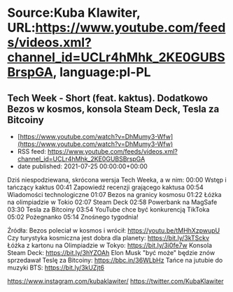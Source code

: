 # Source:Kuba Klawiter, URL:https://www.youtube.com/feeds/videos.xml?channel_id=UCLr4hMhk_2KE0GUBSBrspGA, language:pl-PL

## Tech Week - Short (feat. kaktus). Dodatkowo Bezos w kosmos, konsola Steam Deck, Tesla za Bitcoiny
 - [https://www.youtube.com/watch?v=DhMumy3-Wfw](https://www.youtube.com/watch?v=DhMumy3-Wfw)
 - RSS feed: https://www.youtube.com/feeds/videos.xml?channel_id=UCLr4hMhk_2KE0GUBSBrspGA
 - date published: 2021-07-25 00:00:00+00:00

Dziś niespodziewana, skrócona wersja Tech Weeka, a w nim:
00:00 Wstęp i tańczący kaktus
00:41 Zapowiedź recenzji grającego kaktusa
00:54 Wiadomości technologiczne
01:07 Bezos na granicy kosmosu
01:22 Łóżka na olimpiadzie w Tokio
02:07 Steam Deck
02:58 Powerbank na MagSafe
03:30 Tesla za Bitcoiny
03:54 YouTube chce być konkurencją TikToka
05:02 Pożegnanko
05:14 Znośnego tygodnia!

Źródła:
Bezos poleciał w kosmos i wrócił: https://youtu.be/tMHhXzpwupU
Czy turystyka kosmiczna jest dobra dla planety: https://bit.ly/3kTSckv
Łóżka z kartonu na Olimpiadzie w Tokyo: https://bit.ly/3i0fe7w
Konsola Steam Deck: https://bit.ly/3hYZOAh
Elon Musk "być może" będzie znów sprzedawał Teslę za Bitcoiny: https://bbc.in/36WLbHz
Tańce na jutubie do muzyki BTS: https://bit.ly/3kUZjt6

https://www.instagram.com/kubaklawiter/
https://twitter.com/KubaKlawiter

